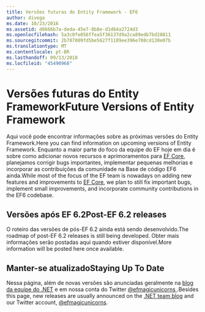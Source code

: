 ```yaml
---
title: Versões futuras do Entity Framework - EF6
author: divega
ms.date: 10/23/2016
ms.assetid: d8666b7a-deda-45e7-8b8e-d1d64a2724d3
ms.openlocfilehash: 5a3c0fe056ffea5f36137d9a2ca89edb7bd28811
ms.sourcegitcommit: 2b787009fd5be5627f1189ee396e708cd130e07b
ms.translationtype: MT
ms.contentlocale: pt-BR
ms.lasthandoff: 09/13/2018
ms.locfileid: "45490968"
---
```

# <a name="future-versions-of-entity-framework"></a><span data-ttu-id="f3347-102">Versões futuras do Entity Framework</span><span class="sxs-lookup"><span data-stu-id="f3347-102">Future Versions of Entity Framework</span></span> 
<span data-ttu-id="f3347-103">Aqui você pode encontrar informações sobre as próximas versões do Entity Framework.</span><span class="sxs-lookup"><span data-stu-id="f3347-103">Here you can find information on upcoming versions of Entity Framework.</span></span>
<span data-ttu-id="f3347-104">Enquanto a maior parte do foco da equipe do EF hoje em dia é sobre como adicionar novos recursos e aprimoramentos para [EF Core](https://docs.microsoft.com/en-us/ef/core/index), planejamos corrigir bugs importantes, implementar pequenas melhorias e incorporar as contribuições da comunidade na Base de código EF6 ainda.</span><span class="sxs-lookup"><span data-stu-id="f3347-104">While most of the focus of the EF team is nowadays on adding new features and improvements to [EF Core](https://docs.microsoft.com/en-us/ef/core/index), we plan to  still fix important bugs, implement small improvements, and incorporate community contributions in the EF6 codebase.</span></span>

## <a name="post-ef-62-releases"></a><span data-ttu-id="f3347-105">Versões após EF 6.2</span><span class="sxs-lookup"><span data-stu-id="f3347-105">Post-EF 6.2 releases</span></span>

<span data-ttu-id="f3347-106">O roteiro das versões de pós-EF 6.2 ainda está sendo desenvolvido.</span><span class="sxs-lookup"><span data-stu-id="f3347-106">The roadmap of post-EF 6.2 releases is still being developed.</span></span> <span data-ttu-id="f3347-107">Obter mais informações serão postadas aqui quando estiver disponível.</span><span class="sxs-lookup"><span data-stu-id="f3347-107">More information will be posted here once available.</span></span>
 
## <a name="staying-up-to-date"></a><span data-ttu-id="f3347-108">Manter-se atualizado</span><span class="sxs-lookup"><span data-stu-id="f3347-108">Staying Up To Date</span></span>  
  
<span data-ttu-id="f3347-109">Nessa página, além de novas versões são anunciadas geralmente na [blog da equipe do .NET](https://blogs.msdn.microsoft.com/dotnet/tag/entity-framework/) e em nossa conta do Twitter [ @efmagicunicorns ](http://twitter.com/efmagicunicorns).</span><span class="sxs-lookup"><span data-stu-id="f3347-109">Besides this page, new releases are usually announced on the [.NET team blog](https://blogs.msdn.microsoft.com/dotnet/tag/entity-framework/) and our Twitter account, [@efmagicunicorns](http://twitter.com/efmagicunicorns).</span></span>
  